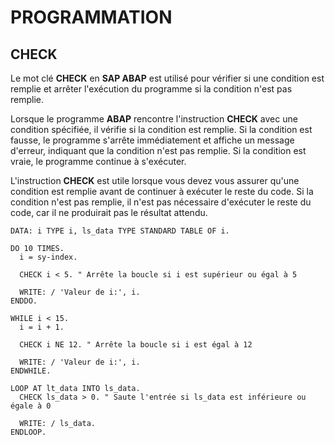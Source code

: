 # **PROGRAMMATION**

## **CHECK**

Le mot clé **CHECK** en **SAP ABAP** est utilisé pour vérifier si une condition est remplie et arrêter l'exécution du programme si la condition n'est pas remplie.

Lorsque le programme **ABAP** rencontre l'instruction **CHECK** avec une condition spécifiée, il vérifie si la condition est remplie. Si la condition est fausse, le programme s'arrête immédiatement et affiche un message d'erreur, indiquant que la condition n'est pas remplie. Si la condition est vraie, le programme continue à s'exécuter.

L'instruction **CHECK** est utile lorsque vous devez vous assurer qu'une condition est remplie avant de continuer à exécuter le reste du code. Si la condition n'est pas remplie, il n'est pas nécessaire d'exécuter le reste du code, car il ne produirait pas le résultat attendu.

```ABAP
DATA: i TYPE i, ls_data TYPE STANDARD TABLE OF i.

DO 10 TIMES.
  i = sy-index.

  CHECK i < 5. " Arrête la boucle si i est supérieur ou égal à 5

  WRITE: / 'Valeur de i:', i.
ENDDO.

WHILE i < 15.
  i = i + 1.

  CHECK i NE 12. " Arrête la boucle si i est égal à 12

  WRITE: / 'Valeur de i:', i.
ENDWHILE.

LOOP AT lt_data INTO ls_data.
  CHECK ls_data > 0. " Saute l'entrée si ls_data est inférieure ou égale à 0

  WRITE: / ls_data.
ENDLOOP.
```